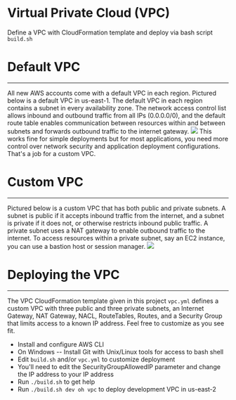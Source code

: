 # Virtual Private Cloud (VPC)

Define a VPC with CloudFormation template and deploy via bash script `build.sh`

# Default VPC
---------
All new AWS accounts come with a default VPC in each region. Pictured below is a default VPC in us-east-1. The default VPC in each region contains a subnet in every availability zone. The network access control list allows inbound and outbound traffic from all IPs (0.0.0.0/0), and the default route table enables communication between resources within and between subnets and forwards outbound traffic to the internet gateway.
<img src="diagrams/vpc/DefaultVPC.png"></img>
This works fine for simple deployments but for most applications, you need more control over network security and application deployment configurations. That's a job for a custom VPC.


# Custom VPC
---------
Pictured below is a custom VPC that has both public and private subnets. A subnet is public if it accepts inbound traffic from the internet, and a subnet is private if it does not, or otherwise restricts inbound public traffic. A private subnet uses a NAT gateway to enable outbound traffic to the internet. To access resources within a private subnet, say an EC2 instance, you can use a bastion host or session manager.
<img src="diagrams/vpc/CustomVPC.png"></img>

# Deploying the VPC
---------
The VPC CloudFormation template given in this project `vpc.yml` defines a custom VPC with three public and three private subnets, an Internet Gateway, NAT Gateway, NACL, RouteTables, Routes, and a Security Group that limits access to a known IP address. Feel free to customize as you see fit.

  * Install and configure AWS CLI
  * On Windows -- Install Git with Unix/Linux tools for access to bash shell
  * Edit `build.sh` and/or `vpc.yml` to customize deployment
  * You'll need to edit the SecurityGroupAllowedIP parameter and change the IP address to your IP address
  * Run `./build.sh` to get help
  * Run `./build.sh dev oh vpc` to deploy development VPC in us-east-2
